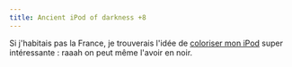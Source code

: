 ```yaml
---
title: Ancient iPod of darkness +8
---
```


Si j'habitais pas la France, je trouverais l'idée de [coloriser mon
iPod](http://www.colorwarepc.com/Default.aspx) super intéressante : raaah on
peut même l'avoir en noir.

